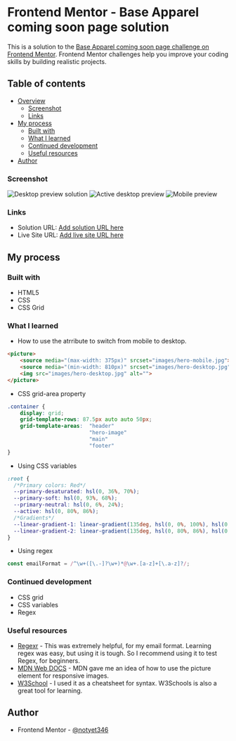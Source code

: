 # Frontend Mentor - Base Apparel coming soon page solution

This is a solution to the [Base Apparel coming soon page challenge on Frontend Mentor](https://www.frontendmentor.io/challenges/base-apparel-coming-soon-page-5d46b47f8db8a7063f9331a0). Frontend Mentor challenges help you improve your coding skills by building realistic projects. 

## Table of contents

- [Overview](#overview)
  - [Screenshot](#screenshot)
  - [Links](#links)
- [My process](#my-process)
  - [Built with](#built-with)
  - [What I learned](#what-i-learned)
  - [Continued development](#continued-development)
  - [Useful resources](#useful-resources)
- [Author](#author)

### Screenshot

![Desktop preview solution](./desktop.jpg)
![Active desktop preview](./active.jpg)
![Mobile preview](./mobile.jpg)

### Links

- Solution URL: [Add solution URL here](https://your-solution-url.com)
- Live Site URL: [Add live site URL here](https://your-live-site-url.com)


## My process

### Built with

- HTML5 
- CSS 
- CSS Grid


### What I learned

- How to use the <picture> atrribute to switch from mobile to desktop.

```html
<picture>
    <source media="(max-width: 375px)" srcset="images/hero-mobile.jpg">
    <source media="(min-width: 810px)" srcset="images/hero-desktop.jpg">
    <img src="images/hero-desktop.jpg" alt="">
</picture>
```

- CSS grid-area property

```css
.container {
	display: grid;
	grid-template-rows: 87.5px auto auto 50px;
    grid-template-areas:  "header"
                          "hero-image"
                          "main"
                          "footer"
}
```

- Using CSS variables

```css
:root {
  /*Primary colors: Red*/
  --primary-desaturated: hsl(0, 36%, 70%);
  --primary-soft: hsl(0, 93%, 68%);
  --primary-neutral: hsl(0, 6%, 24%);
  --active: hsl(0, 80%, 86%);
  /*Gradients*/
  --linear-gradient-1: linear-gradient(135deg, hsl(0, 0%, 100%), hsl(0, 100%, 98%)),  linear-gradient(135deg, hsl(0, 80%, 86%), hsl(0, 74%, 74%));
  --linear-gradient-2: linear-gradient(135deg, hsl(0, 80%, 86%), hsl(0, 74%, 74%));
}
```

- Using regex
```js
const emailFormat = /^\w+([\.-]?\w+)*@\w+.[a-z]+[\.a-z]?/;
```

### Continued development

- CSS grid
- CSS variables
- Regex

### Useful resources

- [Regexr](https://regexr.com/2rhq7) - This was extremely helpful, for my email format. Learning regex was easy, but using it is tough. So I recommend using it to test Regex, for beginners.
- [MDN Web DOCS](https://developer.mozilla.org/en-US/docs/Web/HTML/Element/picture) - MDN gave me an idea of how to use the picture element for responsive images.
- [W3School](https://www.w3schools.com/) - I used it as a cheatsheet for syntax. W3Schools is also a great tool for learning.

## Author

- Frontend Mentor - [@notyet346](https://www.frontendmentor.io/profile/notyet346)
